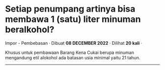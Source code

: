 Setiap penumpang artinya bisa membawa 1 (satu) liter minuman beralkohol?
========================================================================

Impor - Pembebasan · Dibuat **08 DECEMBER 2022** · Dilihat **20 kali** ·

Khusus untuk pembawaan Barang Kena Cukai berupa minuman mengandung etil alokohol ada batasan usia minimal yaitu 21 tahun.  

  
  
  

* * *
